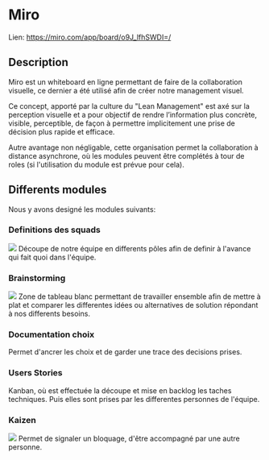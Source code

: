 
# Miro
Lien: https://miro.com/app/board/o9J_lfhSWDI=/

## Description

Miro est un whiteboard en ligne permettant de faire de la collaboration visuelle, ce dernier a été utilisé afin de créer notre management visuel.

Ce concept, apporté par la culture du "Lean Management" est axé sur la perception visuelle et a pour objectif de rendre l’information plus concrète, visible, perceptible, de façon à permettre implicitement une prise de décision plus rapide et efficace.

Autre avantage non négligable, cette organisation permet la collaboration à distance asynchrone, où les modules peuvent être complétés à tour de roles (si l'utilisation du module est prévue pour cela).

## Differents modules
Nous y avons designé les modules suivants:

### Definitions des squads
![](img/squad.png)
Découpe de notre équipe en differents pôles afin de definir à l'avance qui fait quoi dans l'équipe.

### Brainstorming
![](img/brainstorming.png)
Zone de tableau blanc permettant de travailler ensemble afin de mettre à plat et comparer les differentes idées ou alternatives de solution répondant à nos differents besoins.

### Documentation choix
Permet d'ancrer les choix et de garder une trace des decisions prises.

### Users Stories
Kanban, où est effectuée la découpe et mise en backlog les taches techniques. Puis elles sont prises par les differentes personnes de l'équipe.

### Kaizen
![](img/kaizen.png)
Permet de signaler un bloquage, d'être accompagné par une autre personne.
